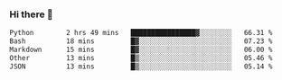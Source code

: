 ### Hi there 👋

<!--START_SECTION:waka-->

```txt
Python        2 hrs 49 mins   ████████████████▓░░░░░░░░   66.31 %
Bash          18 mins         █▓░░░░░░░░░░░░░░░░░░░░░░░   07.23 %
Markdown      15 mins         █▓░░░░░░░░░░░░░░░░░░░░░░░   06.00 %
Other         13 mins         █▒░░░░░░░░░░░░░░░░░░░░░░░   05.46 %
JSON          13 mins         █▒░░░░░░░░░░░░░░░░░░░░░░░   05.14 %
```

<!--END_SECTION:waka-->
